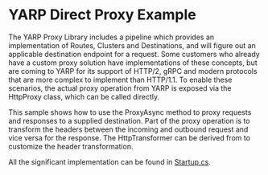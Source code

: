 # YARP Direct Proxy Example

The YARP Proxy Library includes a pipeline which provides an implementation of Routes, Clusters and Destinations, and will figure out an applicable destination endpoint for a request. 
Some customers who already have a custom proxy solution have implementations of these concepts, but are coming to YARP for its support of HTTP/2, gRPC and modern protocols that are more complex to implement than HTTP/1.1.
To enable these scenarios, the actual proxy operation from YARP is exposed via the HttpProxy class, which can be called directly.

This sample shows how to use the ProxyAsync method to proxy requests and responses to a supplied destination. Part of the proxy operation is to transform the headers between the incoming and outbound request and vice versa for the response. The HttpTransformer can be derived from to customize the header transformation.

All the significant implementation can be found in [Startup.cs](Startup.cs).